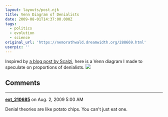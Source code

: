 ```yaml
---
layout: layouts/post.njk
title: Venn Diagram of Denialists
date: 2009-08-01T14:37:00.000Z
tags:
  - politics
  - evolution
  - science
original_url: 'https://nemorathwald.dreamwidth.org/288669.html'
userpic: ''
---
```

Inspired by [a blog post by Scalzi](http://whatever.scalzi.com/2009/07/28/todays-question-involving-venn-diagrams/), here is a Venn diagram I made to speculate on proportions of denialists. ![](http://lh5.ggpht.com/_ENXtTKU9j1A/SnRTI4VNE2I/AAAAAAAAHCI/vzSaRpd4jI0/s800/denialistsvenndiagram.gif)

## Comments

---

**[ext_210685](https://www.dreamwidth.org/users/ext_210685)** on Aug. 2, 2009 5:00 AM

Denial theories are like potato chips. You can't just eat one.
